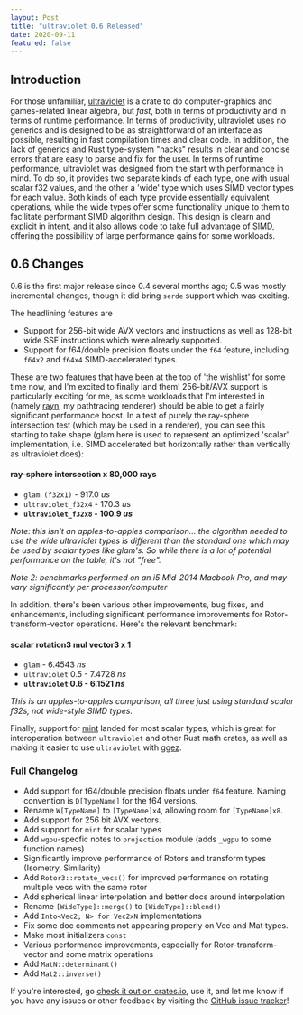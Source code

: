 ```yaml
---
layout: Post
title: "ultraviolet 0.6 Released"
date: 2020-09-11
featured: false
---
```


## Introduction

For those unfamiliar, [ultraviolet](https://github.com/termhn/ultraviolet) is a crate to do computer-graphics and games-related linear algebra, but *fast*,
both in terms of productivity and in terms of runtime performance. In terms of productivity, ultraviolet uses
no generics and is designed to be as straightforward of an interface as possible, resulting in fast compilation
times and clear code. In addition, the lack of generics and Rust type-system "hacks" results in clear and concise
errors that are easy to parse and fix for the user. In terms of runtime performance, ultraviolet was designed from
the start with performance in mind. To do so, it provides two separate kinds of each type, one with usual scalar f32 values,
and the other a 'wide' type which uses SIMD vector types for each value. Both kinds of each type provide essentially
equivalent operations, while the wide types offer some functionality unique to them to facilitate performant SIMD algorithm design.
This design is clearn and explicit in intent, and it also allows code to take full advantage of SIMD, offering the
possibility of large performance gains for some workloads.

## 0.6 Changes

0.6 is the first major release since 0.4 several months ago; 0.5 was mostly incremental changes, though it did bring `serde` support which was exciting.

The headlining features are

* Support for 256-bit wide AVX vectors and instructions as well as 128-bit wide SSE instructions which were already supported.
* Support for f64/double precision floats under the `f64` feature, including `f64x2` and `f64x4` SIMD-accelerated types.

These are two features that have been at the top of 'the wishlist' for some time now, and I'm excited to finally land them! 256-bit/AVX support is particularly exciting for me, as some workloads that I'm interested in (namely [rayn](https://github.com/termhn/rayn), my pathtracing renderer) should be able to get a fairly significant performance boost. In a test of purely the ray-sphere intersection test (which may be used in a renderer), you can see this starting to take shape (glam here is used to represent an optimized 'scalar' implementation, i.e. SIMD accelerated but horizontally rather than vertically as ultraviolet does):

#### ray-sphere intersection x 80,000 rays
* `glam (f32x1)` - 917.0 *us*
* `ultraviolet_f32x4` - 170.3 *us*
* __`ultraviolet_f32x8` - 100.9 *us*__

*Note: this isn't an apples-to-apples comparison... the algorithm needed to use the wide ultraviolet types is different than the standard one which may be used by scalar types like glam's. So while there is a lot of potential performance on the table, it's not "free".*

*Note 2: benchmarks performed on an i5 Mid-2014 Macbook Pro, and may vary significantly per processor/computer*

In addition, there's been various other improvements, bug fixes, and enhancements, including significant performance improvements for Rotor-transform-vector operations. Here's the relevant benchmark:

#### scalar rotation3 mul vector3 x 1
* `glam` - 6.4543 *ns*
* `ultraviolet` 0.5 - 7.4728 *ns*
* __`ultraviolet` 0.6 - 6.1521 *ns*__

*This is an apples-to-apples comparison, all three just using standard scalar f32s, not wide-style SIMD types.*

Finally, support for [mint](https://github.com/kvark/mint) landed for most scalar types, which is great for interoperation between `ultraviolet` and other Rust math crates, as well as making it easier to use `ultraviolet` with [ggez](https://github.com/ggez/ggez).

### Full Changelog

- Add support for f64/double precision floats under `f64` feature. Naming convention is `D[TypeName]` for the f64 versions.
- Rename `W[TypeName]` to `[TypeName]x4`, allowing room for `[TypeName]x8`.
- Add support for 256 bit AVX vectors.
- Add support for `mint` for scalar types
- Add `wgpu`-specfic notes to `projection` module (adds `_wgpu` to some function names)
- Significantly improve performance of Rotors and transform types (Isometry, Similarity)
- Add `Rotor3::rotate_vecs()` for improved performance on rotating multiple vecs with the same rotor
- Add spherical linear interpolation and better docs around interpolation
- Rename `[WideType]::merge()` to `[WideType]::blend()`
- Add `Into<Vec2; N> for Vec2xN` implementations
- Fix some doc comments not appearing properly on Vec and Mat types.
- Make most initializers `const`
- Various performance improvements, especially for Rotor-transform-vector and some matrix operations
- Add `MatN::determinant()`
- Add `Mat2::inverse()`

If you're interested, go [check it out on crates.io](https://crates.io/crates/ultraviolet), use it, and let me know if you have
any issues or other feedback by visiting the [GitHub issue tracker](https://github.com/termhn/ultraviolet/)!